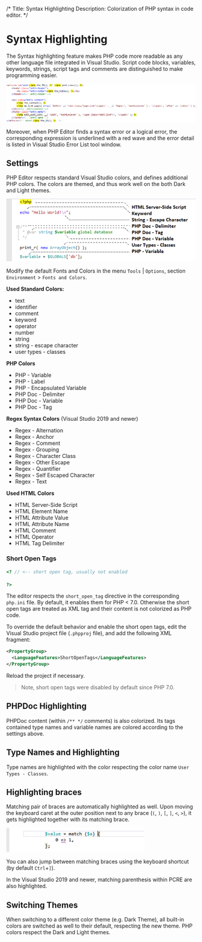 /*
Title: Syntax Highlighting
Description: Colorization of PHP syntax in code editor.
*/

# Syntax Highlighting

The Syntax highlighting feature makes PHP code more readable as any other language file integrated in Visual Studio. Script code blocks, variables, keywords, strings, script tags and comments are distinguished to make programming easier.

![PHP/HTML syntax highlighting](imgs/php-highlighting.png "PHP/HTML syntax highlighting.")

Moreover, when PHP Editor finds a syntax error or a logical error, the corresponding expression is underlined with a red wave and the error detail is listed in Visual Studio Error List tool window.

## Settings

PHP Editor respects standard Visual Studio colors, and defines additional PHP colors. The colors are themed, and thus work well on the both Dark and Light themes.

![color names](imgs/php-highlighting-colors.png)

Modify the default Fonts and Colors in the menu `Tools` | `Options`, section `Environment` > `Fonts and Colors`.

**Used Standard Colors:**

- text
- identifier
- comment
- keyword
- operator
- number
- string
- string - escape character
- user types - classes

**PHP Colors**

- PHP - Variable
- PHP - Label
- PHP - Encapsulated Variable
- PHP Doc - Delimiter
- PHP Doc - Variable
- PHP Doc - Tag

**Regex Syntax Colors** (Visual Studio 2019 and newer)

- Regex - Alternation
- Regex - Anchor
- Regex - Comment
- Regex - Grouping
- Regex - Character Class
- Regex - Other Escape
- Regex - Quantifier
- Regex - Self Escaped Character
- Regex - Text

**Used HTML Colors**

- HTML Server-Side Script
- HTML Element Name
- HTML Attribute Value
- HTML Attribute Name
- HTML Comment
- HTML Operator
- HTML Tag Delimiter

### Short Open Tags

```php
<? // <-- short open tag, usually not enabled

?>
```

The editor respects the `short_open_tag` directive in the corresponding `php.ini` file. By default, it enables them for PHP &lt; 7.0. Otherwise the short open tags are treated as XML tag and their content is not colorized as PHP code.

To override the default behavior and enable the short open tags, edit the Visual Studio project file (`.phpproj` file), and add the following XML fragment:

```xml
<PropertyGroup>
  <LanguageFeatures>ShortOpenTags</LanguageFeatures>    
</PropertyGroup>
```

Reload the project if necessary.

> Note, short open tags were disabled by default since PHP 7.0.

## PHPDoc Highlighting

PHPDoc content (within `/** */` comments) is also colorized. Its tags contained type names and variable names are colored according to the settings above.

## Type Names and Highlighting

Type names are highlighted with the color respecting the color name `User Types - Classes`.

## Highlighting braces

Matching pair of braces are automatically highlighted as well. Upon moving the keyboard caret at the outer position next to any brace (`(`, `)`, `[`, `]`, `<`, `>`), it gets highlighted together with its matching brace.

![PHP brace highlighting](imgs/highlight-braces.png)

You can also jump between matching braces using the keyboard shortcut (by default `Ctrl`+`]`).

In the Visual Studio 2019 and newer, matching parenthesis within PCRE are also highlighted.

## Switching Themes

When switching to a different color theme (e.g. Dark Theme), all built-in colors are switched as well to their default, respecting the new theme. PHP colors respect the Dark and Light themes.

